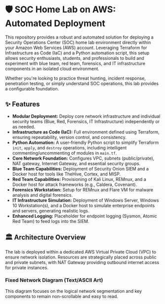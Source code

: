 # 🛡️ SOC Home Lab on AWS: Automated Deployment

This repository provides a robust and automated solution for deploying a Security Operations Center (SOC) home lab environment directly within your Amazon Web Services (AWS) account. Leveraging Terraform for Infrastructure as Code (IaC) and a Python automation script, this setup allows security enthusiasts, students, and professionals to build and experiment with blue team, red team, forensics, and IT infrastructure components in an isolated cloud environment.

Whether you're looking to practice threat hunting, incident response, penetration testing, or simply understand SOC operations, this lab provides a configurable foundation.

## ✨ Features

* **Modular Deployment:** Deploy core network infrastructure and individual security teams (Blue, Red, Forensics, IT Infrastructure) independently or as needed.
* **Infrastructure as Code (IaC):** Full environment defined using Terraform, ensuring repeatability, version control, and consistency.
* **Python Automation:** A user-friendly Python script to simplify Terraform `init`, `apply`, and `destroy` operations, including intelligent commenting/uncommenting of modules in `main.tf`.
* **Core Network Foundation:** Configures VPC, subnets (public/private), NAT gateway, Internet Gateway, and essential security groups.
* **Blue Team Capabilities:** Deployment of Security Onion SIEM and a Docker host for tools like TheHive, Cortex, and MISP.
* **Red Team Capabilities:** Provisioning of Kali Linux, REMnux, and a Docker host for attack frameworks (e.g., Caldera, Covenant).
* **Forensics Workstation:** Setup for REMnux and Flare VM for malware analysis and digital forensics.
* **IT Infrastructure Simulation:** Deployment of Windows Server, Windows 10 Workstation(s), and a Docker host to simulate enterprise endpoints and servers, generating realistic logs.
* **Enhanced Logging:** Placeholder for endpoint logging (Sysmon, Atomic Red Team) to feed logs into the SIEM.

## 🏛️ Architecture Overview

The lab is deployed within a dedicated AWS Virtual Private Cloud (VPC) to ensure network isolation. Resources are strategically placed across public and private subnets, with NAT Gateway providing outbound internet access for private instances.

### Fixed Network Diagram (Text/ASCII Art)

This diagram focuses on the logical network segmentation and key components to remain non-scrollable and easy to read.
